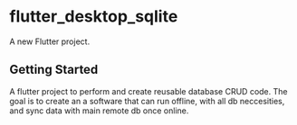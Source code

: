 # flutter_desktop_sqlite

A new Flutter project.

## Getting Started

A flutter project to perform and create reusable database CRUD code.
The goal is to create an a software that can run offline, with all
db neccesities, and sync data with main remote db once online.
